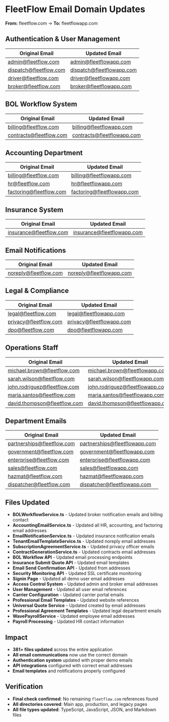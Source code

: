 # FleetFlow Email Domain Updates

**From:** fleetflow.com → **To:** fleetflowapp.com

## Authentication & User Management

| Original Email         | Updated Email             |
| ---------------------- | ------------------------- |
| admin@fleetflow.com    | admin@fleetflowapp.com    |
| dispatch@fleetflow.com | dispatch@fleetflowapp.com |
| driver@fleetflow.com   | driver@fleetflowapp.com   |
| broker@fleetflow.com   | broker@fleetflowapp.com   |

## BOL Workflow System

| Original Email          | Updated Email              |
| ----------------------- | -------------------------- |
| billing@fleetflow.com   | billing@fleetflowapp.com   |
| contracts@fleetflow.com | contracts@fleetflowapp.com |

## Accounting Department

| Original Email          | Updated Email              |
| ----------------------- | -------------------------- |
| billing@fleetflow.com   | billing@fleetflowapp.com   |
| hr@fleetflow.com        | hr@fleetflowapp.com        |
| factoring@fleetflow.com | factoring@fleetflowapp.com |

## Insurance System

| Original Email          | Updated Email              |
| ----------------------- | -------------------------- |
| insurance@fleetflow.com | insurance@fleetflowapp.com |

## Email Notifications

| Original Email        | Updated Email            |
| --------------------- | ------------------------ |
| noreply@fleetflow.com | noreply@fleetflowapp.com |

## Legal & Compliance

| Original Email        | Updated Email            |
| --------------------- | ------------------------ |
| legal@fleetflow.com   | legal@fleetflowapp.com   |
| privacy@fleetflow.com | privacy@fleetflowapp.com |
| dpo@fleetflow.com     | dpo@fleetflowapp.com     |

## Operations Staff

| Original Email               | Updated Email                   |
| ---------------------------- | ------------------------------- |
| michael.brown@fleetflow.com  | michael.brown@fleetflowapp.com  |
| sarah.wilson@fleetflow.com   | sarah.wilson@fleetflowapp.com   |
| john.rodriguez@fleetflow.com | john.rodriguez@fleetflowapp.com |
| maria.santos@fleetflow.com   | maria.santos@fleetflowapp.com   |
| david.thompson@fleetflow.com | david.thompson@fleetflowapp.com |

## Department Emails

| Original Email             | Updated Email                 |
| -------------------------- | ----------------------------- |
| partnerships@fleetflow.com | partnerships@fleetflowapp.com |
| government@fleetflow.com   | government@fleetflowapp.com   |
| enterprise@fleetflow.com   | enterprise@fleetflowapp.com   |
| sales@fleetflow.com        | sales@fleetflowapp.com        |
| hazmat@fleetflow.com       | hazmat@fleetflowapp.com       |
| dispatcher@fleetflow.com   | dispatcher@fleetflowapp.com   |

## Files Updated

- **BOLWorkflowService.ts** - Updated broker notification emails and billing contact
- **AccountingEmailService.ts** - Updated all HR, accounting, and factoring email addresses
- **EmailNotificationService.ts** - Updated insurance notification emails
- **TenantEmailTemplateService.ts** - Updated noreply email addresses
- **SubscriptionAgreementService.ts** - Updated privacy officer emails
- **ContractGenerationService.ts** - Updated contracts email addresses
- **BOL Workflow API** - Updated email processing endpoints
- **Insurance Submit Quote API** - Updated email templates
- **Email Send Confirmation API** - Updated from addresses
- **Security Monitoring API** - Updated SSL certificate monitoring
- **Signin Page** - Updated all demo user email addresses
- **Access Control System** - Updated admin and broker email addresses
- **User Management** - Updated all user email references
- **Carrier Configuration** - Updated carrier portal emails
- **Professional Email Templates** - Updated website references
- **Universal Quote Service** - Updated created by email addresses
- **Professional Agreement Templates** - Updated legal department emails
- **WavePayrollService** - Updated employee email addresses
- **Payroll Processing** - Updated HR contact information

## Impact

- **381+ files updated** across the entire application
- **All email communications** now use the correct domain
- **Authentication system** updated with proper demo emails
- **API integrations** configured with correct email addresses
- **Email templates** and notifications properly configured

## Verification

- **Final check confirmed**: No remaining `fleetflow.com` references found
- **All directories covered**: Main app, production, and legacy pages
- **All file types updated**: TypeScript, JavaScript, JSON, and Markdown files
